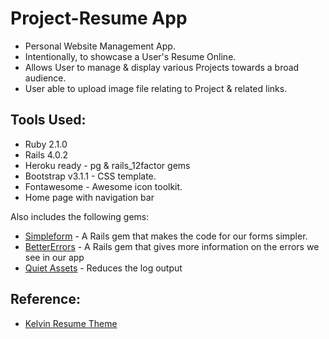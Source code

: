 Project-Resume App
==================================

* Personal Website Management App. 
* Intentionally, to showcase a User's Resume Online.
* Allows User to manage & display various Projects towards a broad audience.
* User able to upload image file relating to Project & related links.

## Tools Used:

* Ruby 2.1.0
* Rails 4.0.2
* Heroku ready - pg & rails_12factor gems
* Bootstrap v3.1.1 - CSS template.
* Fontawesome - Awesome icon toolkit.
* Home page with navigation bar

Also includes the following gems:

* [Simpleform]() - A Rails gem that makes the code for our forms simpler.
* [BetterErrors]() - A Rails gem that gives more information on the errors we see in our app
* [Quiet Assets]() - Reduces the log output

## Reference:
* [Kelvin Resume Theme](http://blacktie.co/demo/kelvin/)
